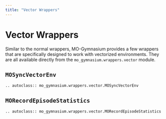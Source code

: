 ```yaml
---
title: "Vector Wrappers"
---
```


# Vector Wrappers

Similar to the normal wrappers, MO-Gymnasium provides a few wrappers that are specifically designed to work with vectorized environments. They are all available directly from the `mo_gymnasium.wrappers.vector` module.


## `MOSyncVectorEnv`

```{eval-rst}
.. autoclass:: mo_gymnasium.wrappers.vector.MOSyncVectorEnv
```

## `MORecordEpisodeStatistics`

```{eval-rst}
.. autoclass:: mo_gymnasium.wrappers.vector.MORecordEpisodeStatistics
```

